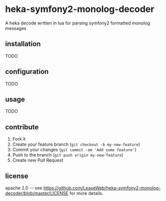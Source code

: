 # heka-symfony2-monolog-decoder

A heka decode written in lua for parsing symfony2 formatted monolog messages


## installation

TODO


## configuration

TODO


## usage

TODO


## contribute

1. Fork it
2. Create your feature branch (`git checkout -b my-new-feature`)
3. Commit your changes (`git commit -am 'Add some feature'`)
4. Push to the branch (`git push origin my-new-feature`)
5. Create new Pull Request


## license

apache 2.0 -- see https://github.com/LeaseWeb/heka-symfony2-monolog-decoder/blob/master/LICENSE for more details.
